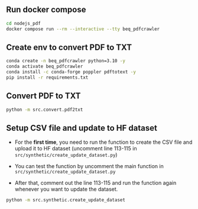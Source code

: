 ## Run docker compose

```bash
cd nodejs_pdf
docker compose run --rm --interactive --tty beq_pdfcrawler
```

## Create env to convert PDF to TXT

```bash
conda create -n beq_pdfcrawler python=3.10 -y
conda activate beq_pdfcrawler
conda install -c conda-forge poppler pdftotext -y
pip install -r requirements.txt
```

## Convert PDF to TXT
```bash
python -m src.convert.pdf2txt
```

## Setup CSV file and update to HF dataset

- For the **first time**, you need to run the function to create the CSV file and upload it to HF dataset (uncomment line 113-115 in `src/synthetic/create_update_dataset.py`)

- You can test the function by uncomment the main function in `src/synthetic/create_update_dataset.py`

- After that, comment out the line 113-115 and run the function again whenever you want to update the dataset.

```bash
python -m src.synthetic.create_update_dataset
```